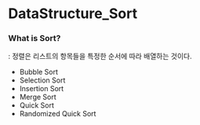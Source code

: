 # DataStructure_Sort
### What is Sort?
: 정렬은 리스트의 항목들을 특정한 순서에 따라 배열하는 것이다.
- Bubble Sort
- Selection Sort
- Insertion Sort
- Merge Sort
- Quick Sort
- Randomized Quick Sort
